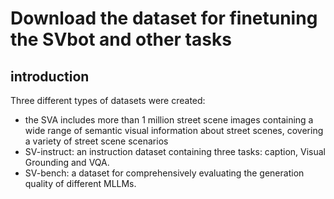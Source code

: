 # Download the dataset for finetuning the SVbot and other tasks

## introduction
Three different types of datasets were created:
* the SVA includes more than 1 million street scene images containing a wide range of semantic visual information about street scenes, covering a variety of street scene scenarios
* SV-instruct: an instruction dataset containing three tasks: caption, Visual Grounding and VQA.
* SV-bench: a dataset for comprehensively evaluating the generation quality of different MLLMs.
